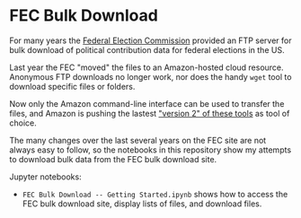 # FEC Bulk Download

For many years the [Federal Election Commission](https://classic.fec.gov/finance/disclosure/ftpdet.shtml) provided an FTP server for bulk download of political contribution data for federal elections in the US.

Last year the FEC "moved" the files to an Amazon-hosted cloud resource.  Anonymous FTP downloads no longer work, nor does the handy `wget` tool to download specific files or folders.

Now only the Amazon command-line interface can be used to transfer the files, and Amazon is pushing the lastest ["version 2" of these tools](https://docs.aws.amazon.com/cli/latest/userguide/install-cliv2.html) as tool of choice.

The many changes over the last several years on the FEC site are not always easy to follow, so the notebooks in this repository show my attempts to download bulk data from the FEC bulk download site.

Jupyter notebooks:

* `FEC Bulk Download -- Getting Started.ipynb` shows how to access the FEC bulk download site, display lists of files, and download files.

